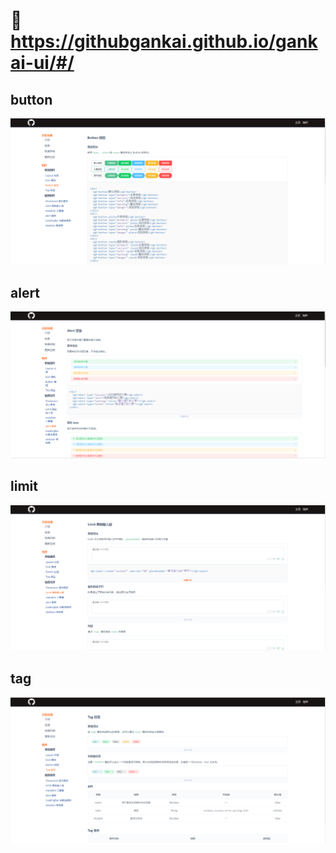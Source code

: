# :link: https://githubgankai.github.io/gankai-ui/#/ 

## button

![button](examples/assets/img/button.png)

## alert

![alert](examples/assets/img/alert.png)

## limit
![limit](examples/assets/img/limit.png)

## tag
![tag](examples/assets/img/tag.png)

